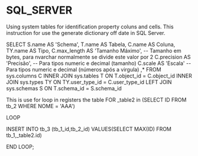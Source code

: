 
# SQL_SERVER
Using system tables for identification property coluns and cells.
This instruction for use the generate dictionary off date in SQL Server.


SELECT
  S.name AS 'Schema',
  T.name AS Tabela,
  C.name AS Coluna,
  TY.name AS Tipo,
  C.max_length AS 'Tamanho Máximo', -- Tamanho em bytes, para nvarchar normalmente se divide este valor por 2
  C.precision AS 'Precisão', -- Para tipos numeric e decimal (tamanho)
  C.scale AS 'Escala' -- Para tipos numeric e decimal (números após a virgula)
  ,*
FROM sys.columns C
INNER JOIN sys.tables T
  ON T.object_id = C.object_id
INNER JOIN sys.types TY
  ON TY.user_type_id = C.user_type_id
LEFT JOIN sys.schemas S
  ON T.schema_id = S.schema_id





This is use for loop in registers the table 
FOR _table2 in (SELECT ID FROM tb_2 WHERE NOME = 'AAA')

LOOP

   INSERT INTO tb_3 (tb_1_id,tb_2_id) VALUES(SELECT MAX(ID) FROM tb_1,_table2.id)

END LOOP;

